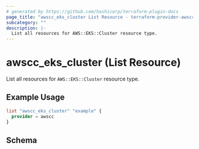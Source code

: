 ```yaml
---
# generated by https://github.com/hashicorp/terraform-plugin-docs
page_title: "awscc_eks_cluster List Resource - terraform-provider-awscc"
subcategory: ""
description: |-
  List all resources for AWS::EKS::Cluster resource type.
---
```


# awscc_eks_cluster (List Resource)

List all resources for `AWS::EKS::Cluster` resource type.

## Example Usage

```terraform
list "awscc_eks_cluster" "example" {
  provider = awscc
}
```

<!-- schema generated by tfplugindocs -->
## Schema
